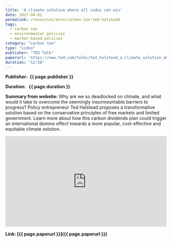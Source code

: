 ```yaml
---
title: 'A climate solution where all sides can win'
date: 2017-04-01
permalink: /resources/enre/carbon-tax-ted-halstead
tags:
  - carbon tax
  - environmental policies
  - market-based policies
category: "carbon tax"
type: "video"
publisher: "TED Talk"
paperurl: 'https://www.ted.com/talks/ted_halstead_a_climate_solution_where_all_sides_can_win?subtitle=en'
duration: "12:58"
---
```



**<span class="bold-podcast">Publisher: </span>&nbsp;<span class="text-podcast">{{ page.publisher }}</span>**

**<span class="bold-podcast">Duration: </span>&nbsp;<span class="text-podcast"> {{ page.duration }}</span>**

**<span class="bold-podcast">Summary from website:</span>**
Why are we so deadlocked on climate, and what would it take to overcome the seemingly insurmountable barriers to progress? Policy entrepreneur Ted Halstead proposes a transformative solution based on the conservative principles of free markets and limited government. Learn more about how this carbon dividends plan could trigger an international domino effect towards a more popular, cost-effective and equitable climate solution.

<div style="max-width:1024px">
  <div style="position:relative;height:0;padding-bottom:56.25%">
    <iframe src="https://embed.ted.com/talks/ted_halstead_a_climate_solution_where_all_sides_can_win?subtitle=en" width="1024px" height="576px" title="A climate solution where all sides can win" style="position:absolute;left:0;top:0;width:100%;height:100%"  frameborder="0" scrolling="no" allowfullscreen onload="window.parent.postMessage('iframeLoaded', 'https://embed.ted.com')"></iframe>
  </div>
</div>


**<span class="small-podcast">Link:</span>&nbsp;<span class="links-podcast">[{{ page.paperurl }}]({{ page.paperurl }})</span>**
